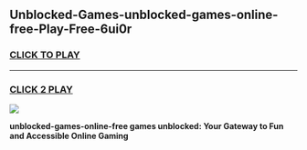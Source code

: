 
## Unblocked-Games-unblocked-games-online-free-Play-Free-6ui0r
<h3>
<a href="https://premium76.site?title=unblocked-games-online-free&ref=09A">CLICK TO PLAY</a></h3>
<hr>

<h3>
<a href="https://premium76.site?title=unblocked-games-online-free&ref=09A">CLICK 2 PLAY</a>
  
</h3>

<a href="https://premium76.site?title=unblocked-games-online-free&ref=09A"><img src="https://clearcache.store/games.png"></a>


**unblocked-games-online-free games unblocked: Your Gateway to Fun and Accessible Online Gaming**

